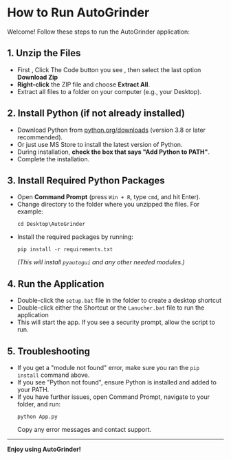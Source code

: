 # How to Run AutoGrinder

Welcome! Follow these steps to run the AutoGrinder application:

## 1. Unzip the Files
- First , Click The Code button you see , then select the last option **Download Zip**
- **Right-click** the ZIP file and choose **Extract All**.
- Extract all files to a folder on your computer (e.g., your Desktop).

## 2. Install Python (if not already installed)
- Download Python from [python.org/downloads](https://www.python.org/downloads/) (version 3.8 or later recommended).
- Or just use MS Store to install the latest version of Python.
- During installation, **check the box that says "Add Python to PATH"**.
- Complete the installation.

## 3. Install Required Python Packages
- Open **Command Prompt** (press `Win + R`, type `cmd`, and hit Enter).
- Change directory to the folder where you unzipped the files. For example:
  ```
  cd Desktop\AutoGrinder
  ```
- Install the required packages by running:
  ```
  pip install -r requirements.txt
  ```
  *(This will install `pyautogui` and any other needed modules.)*

## 4. Run the Application
- Double-click the `setup.bat` file in the folder  to create a desktop shortcut
- Double-click either the Shortcut or the `Lanucher.bat` file to run the application
- This will start the app. If you see a security prompt, allow the script to run.

## 5. Troubleshooting
- If you get a "module not found" error, make sure you ran the `pip install` command above.
- If you see "Python not found", ensure Python is installed and added to your PATH.
- If you have further issues, open Command Prompt, navigate to your folder, and run:
  ```
  python App.py
  ```
  Copy any error messages and contact support.

---

**Enjoy using AutoGrinder!**
